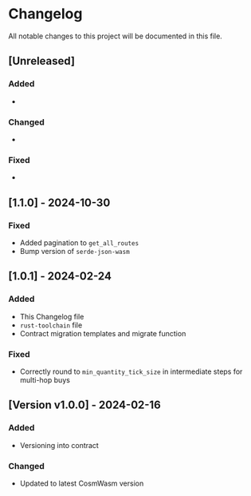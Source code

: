 # Changelog

All notable changes to this project will be documented in this file.

## [Unreleased]

### Added

-

### Changed

-

### Fixed

-

## [1.1.0] - 2024-10-30

### Fixed

- Added pagination to `get_all_routes`
- Bump version of `serde-json-wasm`

## [1.0.1] - 2024-02-24

### Added

- This Changelog file
- `rust-toolchain` file
- Contract migration templates and migrate function

### Fixed

- Correctly round to `min_quantity_tick_size` in intermediate steps for multi-hop buys

## [Version v1.0.0] - 2024-02-16

### Added

- Versioning into contract

### Changed

- Updated to latest CosmWasm version
